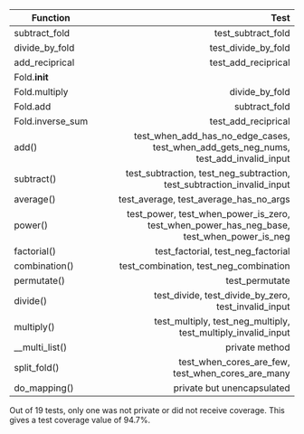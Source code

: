 | Function      |       Test       |
| --------------|-----------------:| 
| subtract_fold  |  test_subtract_fold                |
| divide_by_fold |  test_divide_by_fold     |
| add_reciprical | test_add_reciprical |
| Fold.__init__ |  |
| Fold.multiply  | divide_by_fold | 
|   Fold.add    |  subtract_fold |
| Fold.inverse_sum | test_add_reciprical |
|    add()  | test_when_add_has_no_edge_cases, test_when_add_gets_neg_nums, test_add_invalid_input |
| subtract() | test_subtraction, test_neg_subtraction, test_subtraction_invalid_input |
| average() | test_average, test_average_has_no_args |
| power() | test_power, test_when_power_is_zero, test_when_power_has_neg_base, test_when_power_is_neg |
| factorial() | test_factorial, test_neg_factorial |
| combination() | test_combination, test_neg_combination |
| permutate() | test_permutate |
| divide()  | test_divide, test_divide_by_zero, test_invalid_input |
| multiply() | test_multiply, test_neg_multiply, test_multiply_invalid_input |
| __multi_list() | private method | 
| split_fold() | test_when_cores_are_few, test_when_cores_are_many |
| do_mapping() | private but unencapsulated |


Out of 19 tests, only one was not private or did not receive coverage. This gives a test coverage value of 94.7%.